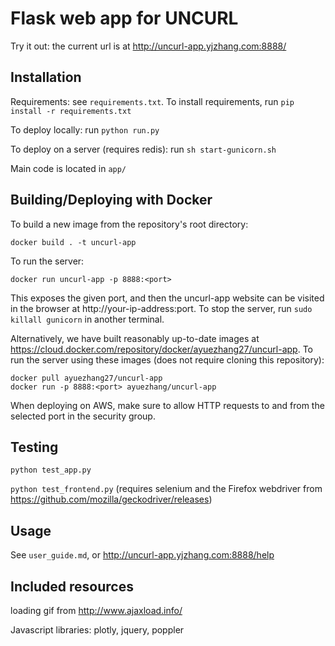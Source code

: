 Flask web app for UNCURL
=======================

Try it out: the current url is at http://uncurl-app.yjzhang.com:8888/

## Installation

Requirements: see `requirements.txt`. To install requirements, run `pip install -r requirements.txt`

To deploy locally: run `python run.py`

To deploy on a server (requires redis): run `sh start-gunicorn.sh`

Main code is located in `app/`

## Building/Deploying with Docker

To build a new image from the repository's root directory:

`docker build . -t uncurl-app`

To run the server:

`docker run uncurl-app -p 8888:<port>`

This exposes the given port, and then the uncurl-app website can be visited in the browser at http://your-ip-address:port. To stop the server, run `sudo killall gunicorn` in another terminal.

Alternatively, we have built reasonably up-to-date images at https://cloud.docker.com/repository/docker/ayuezhang27/uncurl-app. To run the server using these images (does not require cloning this repository):

    docker pull ayuezhang27/uncurl-app
    docker run -p 8888:<port> ayuezhang/uncurl-app

When deploying on AWS, make sure to allow HTTP requests to and from the selected port in the security group.


## Testing

`python test_app.py`

`python test_frontend.py` (requires selenium and the Firefox webdriver from https://github.com/mozilla/geckodriver/releases)

## Usage

See `user_guide.md`, or http://uncurl-app.yjzhang.com:8888/help


## Included resources

loading gif from http://www.ajaxload.info/

Javascript libraries: plotly, jquery, poppler

